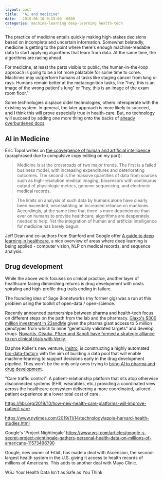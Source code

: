 ```yaml
---
layout: post
title:  "AI and medicine"
date:   2019-06-10 9:15:00 -0800
categories: machine-learning deep-learning health-tech
---
```


The practice of medicine entails quickly making high-stakes decisions based on incomplete and uncertain information. Somewhat belatedly, medicine is getting to the point where there's enough machine-readable data to start applying algorithms that learn from data. At the same time, the algorithms are racing ahead.

For medicine, at least the parts visible to public, the human-in-the-loop approach is going to be a lot more palatable for some time to come. Machines may outperform humans at tasks like staging cancer from lung x-rays. Humans remain better at the metacognition tasks, like "hey, this is an image of the wrong patient's lung" or "hey, this is an image of the exam room floor."

Some technologies displace older technologies, others interoperate with the existing system. In general, the later approach is more likely to succeed, and I think this will prove especially true in health-care. But, no technology will succeed by adding one more thing onto the backs of [already overburdened docs][10].


## AI in Medicine


Eric Topol writes on [the convergence of human and artificial intelligence][2] (paraphrased due to compulsive copy editing on my part):

> Medicine is at the crossroads of two major trends. The first is a failed business model, with increasing expenditures and deteriorating outcomes. The second is the massive quantities of data from sources such as high-resolution medical imaging, biosensors with continuous output of physiologic metrics, genome sequencing, and electronic medical records.

> The limits on analysis of such data by humans alone have clearly been exceeded, necessitating an increased reliance on machines. Accordingly, at the same time that there is more dependence than ever on humans to provide healthcare, algorithms are desperately needed to help. Yet the integration of human and artificial intelligence for medicine has barely begun.

Jeff Dean and co-authors from Stanford and Google offer [A guide to deep learning in healthcare][1], a nice overview of areas where deep learning is being applied - computer vision, NLP on medical records, and sequence analysis.


## Drug development

While the above work focuses on clinical practice, another layer of healthcare facing diminishing returns is drug development with costs spiraling and high-profile drug trails ending in failure.

The founding idea of Sage Bionetworks (my former gig) was a run at this problem using the toolkit of open-data / open-science.

Recently announced partnerships between pharma and health-tech focus on different steps on the path from the lab and the pharmacy. [Glaxo's $300 million investment in 23andMe][6] given the pharma giant access to 5 million genotypes from which to mine “genetically validated targets” and develop drugs. [Novartis, Otsuka, Pfizer and Sanofi have formed a strategic alliance to run clinical trials with Verily][5].

Daphne Koller's new venture, [insitro][3], is constructing a highly automated [bio-data-factory][4] with the aim of building a data pool that will enable machine-learning to support decisions early in the drug development pipeline. They won't be the only only ones trying to [bring AI to pharma and drug development][9].



“Care traffic control”: A patient-relationship platform that sits atop otherwise disconnected systems (EHR, wearables, etc.) providing a coordinated view across the healthcare ecosystem delivering a more coordinated, tailored patient experience at a lower total cost of care.

https://hbr.org/2019/10/how-new-health-care-platforms-will-improve-patient-care



[1]: https://www.nature.com/articles/s41591-018-0316-z
[2]: https://www.nature.com/articles/s41591-018-0300-7
[3]: http://www.insitro.com/
[4]: https://www.youtube.com/watch?v=uyLT7EfWmsg
[5]: https://www.biospace.com/article/releases/verily-forms-strategic-alliances-with-novartis-otsuka-pfizer-and-sanofi-to-transform-clinical-research/
[6]: https://www.nbcnews.com/health/health-news/drug-giant-glaxo-teams-dna-testing-company-23andme-n894531
[7]: /2019-05-31/multi-omic-studies.html
[8]: /2018-08-24/data-health-tech-companies.html
[9]: https://www.ft.com/content/e450a688-ddfb-11e8-b173-ebef6ab1374a
[10]: https://www.nytimes.com/2019/06/08/opinion/sunday/hospitals-doctors-nurses-burnout.html




https://www.nytimes.com/2019/11/14/technology/apple-harvard-health-studies.html


Google's 'Project Nightingale'
https://www.wsj.com/articles/google-s-secret-project-nightingale-gathers-personal-health-data-on-millions-of-americans-11573496790

Google, new owner of Fitbit, has made a deal with Ascension, the second-largest health system in the U.S. giving it access to health records of millions of Americans. This adds to another deal with Mayo Clinic.


WSJ Your Health Data Isn’t as Safe as You Think

